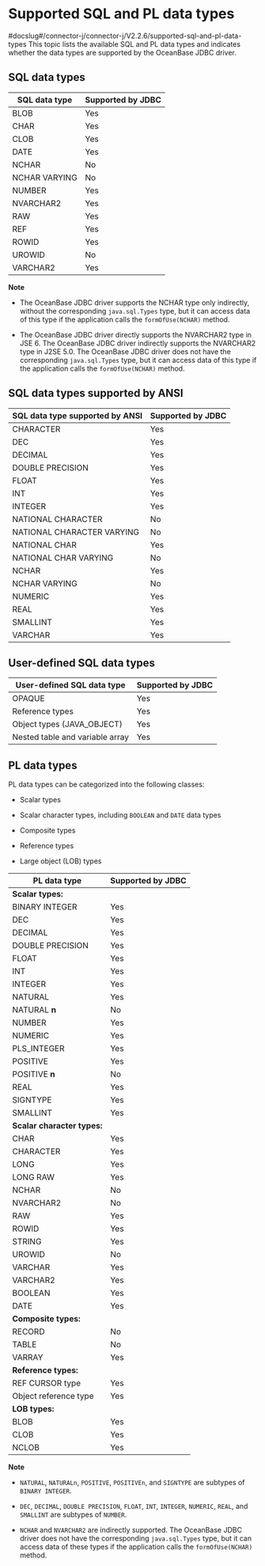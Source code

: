 Supported SQL and PL data types 
====================================================
#docslug#/connector-j/connector-j/V2.2.6/supported-sql-and-pl-data-types
This topic lists the available SQL and PL data types and indicates whether the data types are supported by the OceanBase JDBC driver. 

SQL data types 
--------------------------------



| **SQL data type** | **Supported by JDBC** |
|-------------------|-----------------------|
| BLOB              | Yes                   |
| CHAR              | Yes                   |
| CLOB              | Yes                   |
| DATE              | Yes                   |
| NCHAR             | No                    |
| NCHAR VARYING     | No                    |
| NUMBER            | Yes                   |
| NVARCHAR2         | Yes                   |
| RAW               | Yes                   |
| REF               | Yes                   |
| ROWID             | Yes                   |
| UROWID            | No                    |
| VARCHAR2          | Yes                   |


**Note**



* The OceanBase JDBC driver supports the NCHAR type only indirectly, without the corresponding `java.sql.Types` type, but it can access data of this type if the application calls the `formOfUse(NCHAR)` method.

  

* The OceanBase JDBC driver directly supports the NVARCHAR2 type in JSE 6. The OceanBase JDBC driver indirectly supports the NVARCHAR2 type in J2SE 5.0. The OceanBase JDBC driver does not have the corresponding `java.sql.Types` type, but it can access data of this type if the application calls the `formOfUse(NCHAR)` method.

  




SQL data types supported by ANSI 
--------------------------------------------------



| **SQL data type supported by ANSI** | **Supported by JDBC** |
|-------------------------------------|-----------------------|
| CHARACTER                           | Yes                   |
| DEC                                 | Yes                   |
| DECIMAL                             | Yes                   |
| DOUBLE PRECISION                    | Yes                   |
| FLOAT                               | Yes                   |
| INT                                 | Yes                   |
| INTEGER                             | Yes                   |
| NATIONAL CHARACTER                  | No                    |
| NATIONAL CHARACTER VARYING          | No                    |
| NATIONAL CHAR                       | Yes                   |
| NATIONAL CHAR VARYING               | No                    |
| NCHAR                               | Yes                   |
| NCHAR VARYING                       | No                    |
| NUMERIC                             | Yes                   |
| REAL                                | Yes                   |
| SMALLINT                            | Yes                   |
| VARCHAR                             | Yes                   |



User-defined SQL data types 
---------------------------------------------



| **User-defined SQL data type**  | **Supported by JDBC** |
|---------------------------------|-----------------------|
| OPAQUE                          | Yes                   |
| Reference types                 | Yes                   |
| Object types (JAVA_OBJECT)      | Yes                   |
| Nested table and variable array | Yes                   |



PL data types 
-------------------------------

PL data types can be categorized into the following classes: 

* Scalar types

  

* Scalar character types, including `BOOLEAN` and `DATE` data types

  

* Composite types

  

* Reference types

  

* Large object (LOB) types

  




|      **PL data type**       | **Supported by JDBC** |
|-----------------------------|-----------------------|
| **Scalar types:**           |                       |
| BINARY INTEGER              | Yes                   |
| DEC                         | Yes                   |
| DECIMAL                     | Yes                   |
| DOUBLE PRECISION            | Yes                   |
| FLOAT                       | Yes                   |
| INT                         | Yes                   |
| INTEGER                     | Yes                   |
| NATURAL                     | Yes                   |
| NATURAL **n**               | No                    |
| NUMBER                      | Yes                   |
| NUMERIC                     | Yes                   |
| PLS_INTEGER                 | Yes                   |
| POSITIVE                    | Yes                   |
| POSITIVE **n**              | No                    |
| REAL                        | Yes                   |
| SIGNTYPE                    | Yes                   |
| SMALLINT                    | Yes                   |
| **Scalar character types:** |                       |
| CHAR                        | Yes                   |
| CHARACTER                   | Yes                   |
| LONG                        | Yes                   |
| LONG RAW                    | Yes                   |
| NCHAR                       | No                    |
| NVARCHAR2                   | No                    |
| RAW                         | Yes                   |
| ROWID                       | Yes                   |
| STRING                      | Yes                   |
| UROWID                      | No                    |
| VARCHAR                     | Yes                   |
| VARCHAR2                    | Yes                   |
| BOOLEAN                     | Yes                   |
| DATE                        | Yes                   |
| **Composite types:**        |                       |
| RECORD                      | No                    |
| TABLE                       | No                    |
| VARRAY                      | Yes                   |
| **Reference types:**        |                       |
| REF CURSOR type             | Yes                   |
| Object reference type       | Yes                   |
| **LOB types:**              |                       |
| BLOB                        | Yes                   |
| CLOB                        | Yes                   |
| NCLOB                       | Yes                   |


**Note**





* `NATURAL`, `NATURALn`, `POSITIVE`, `POSITIVEn`, and `SIGNTYPE` are subtypes of `BINARY INTEGER`.

  

* `DEC`, `DECIMAL`, `DOUBLE PRECISION`, `FLOAT`, `INT`, `INTEGER`, `NUMERIC`, `REAL`, and `SMALLINT` are subtypes of `NUMBER`.

  

* `NCHAR` and `NVARCHAR2` are indirectly supported. The OceanBase JDBC driver does not have the corresponding `java.sql.Types` type, but it can access data of these types if the application calls the `formOfUse(NCHAR)` method.

  



